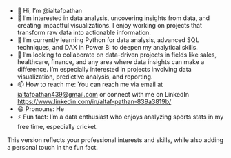 - 👋 Hi, I’m @ialtafpathan
- 👀 I’m interested in data analysis, uncovering insights from data, and creating impactful visualizations. I enjoy working on projects that transform raw data into actionable information.
- 🌱 I’m currently learning Python for data analysis, advanced SQL techniques, and DAX in Power BI to deepen my analytical skills.
- 💞️ I’m looking to collaborate on data-driven projects in fields like sales, healthcare, finance, and any area where data insights can make a difference. I’m especially interested in 
      projects involving data visualization, predictive analysis, and reporting.
- 📫 How to reach me: You can reach me via email at ialtafpathan439@gmail.com or connect with me on LinkedIn https://www.linkedin.com/in/altaf-pathan-839a3819b/ 
- 😄 Pronouns: He
- ⚡ Fun fact: I’m a data enthusiast who enjoys analyzing sports stats in my free time, especially cricket. 

This version reflects your professional interests and skills, while also adding a personal touch in the fun fact.
<!---
ialtafpathan/ialtafpathan is a ✨ special ✨ repository because its `README.md` (this file) appears on your GitHub profile.
You can click the Preview link to take a look at your changes.
--->

